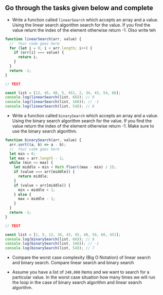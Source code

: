 ## Go through the tasks given below and complete

- Write a function called `linearSearch` which accepts an array and a value. Using the linear search algorithm search for the value. If you find the value return the index of the element otherwise return -1. Olso write teh

```js
function linearSearch(arr, value) {
  //  Your code goes here
  for (let i = 0; i < arr.length; i++) {
    if (arr[i] === value) {
      return i;
    }
  }
  return -1;
}

// TEST

const list = [12, 45, 48, 5, 451, 2, 34, 43, 54, 66];
console.log(linearSearch(list, 66)); // 9
console.log(linearSearch(list, 166)); // -1
console.log(linearSearch(list, 54)); // 8
```

- Write a function called `binarySearch` which accepts an array and a value. Using the binary search algorithm search for the value. If you find the value return the index of the element otherwise return -1. Make sure to use the binary search algorithm.

```js
function binarySearch(arr, value) {
  arr.sort((a, b) => a - b);
  //  Your code goes here
  let min = 0;
  let max = arr.length - 1;
  while (min <= max) {
    let middle = min + Math.floor((max - min) / 2);
    if (value === arr[middle]) {
      return middle;
    }
    if (value > arr[middle]) {
      min = middle + 1;
    } else {
      max = middle - 1;
    }
  }
  return -1;
}

// TEST

const list = [2, 5, 12, 34, 43, 45, 48, 54, 66, 451];
console.log(binarySearch(list, 66)); // 8
console.log(binarySearch(list, 166)); // -1
console.log(binarySearch(list, 54)); // 7
```

- Compare the worst case complexity (Big O Notation) of linear search and binary search. Compare linear search and binary search

- Assume you have a list of `240,000` items and we want to search for a particular value. In the worst case situation how many times we will run the loop in the case of binary search algorithm and linear search algorithm.
